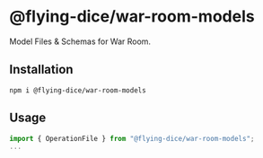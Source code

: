 # @flying-dice/war-room-models

Model Files & Schemas for War Room.

## Installation

`npm i @flying-dice/war-room-models`

## Usage

```javascript
import { OperationFile } from "@flying-dice/war-room-models";
...
```
